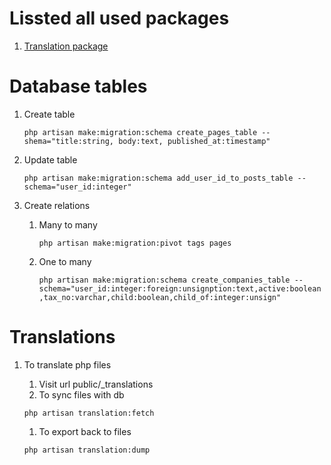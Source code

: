 # Lissted all used packages
1. [Translation package](https://github.com/hpolthof/laravel-translations-db)

# Database tables
1. Create table

	`php artisan make:migration:schema create_pages_table --shema="title:string, body:text, published_at:timestamp"`
1. Update table

	`php artisan make:migration:schema add_user_id_to_posts_table --schema="user_id:integer"`
1. Create relations

	1. Many to many

		`php artisan make:migration:pivot tags pages`
	1. One to many

		`php artisan make:migration:schema create_companies_table --schema="user_id:integer:foreign:unsignption:text,active:boolean,tax_no:varchar,child:boolean,child_of:integer:unsign"`

# Translations
1. To translate php files
	1. Visit url public/_translations
	1. To sync files with db

	`php artisan translation:fetch`
	1. To export back to files

	`php artisan translation:dump`
